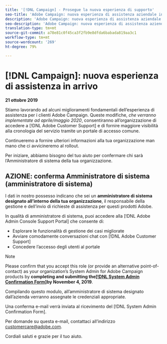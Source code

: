 ```yaml
---
title: '[!DNL Campaign] - Prosegue la nuova esperienza di supporto'
seo-title: 'Adobe Campaign: nuova esperienza di assistenza aziendale in arrivo'
description: 'Adobe Campaign: nuova esperienza di assistenza aziendale in arrivo'
seo-description: 'Adobe Campaign: nuova esperienza di assistenza aziendale in arrivo'
translation-type: tm+mt
source-git-commit: a78e81c0f45ca3f2fb9e8dfda6babada819aa3c1
workflow-type: tm+mt
source-wordcount: '269'
ht-degree: 79%

---
```



# [!DNL Campaign]: nuova esperienza di assistenza in arrivo

**21 ottobre 2019**

Stiamo lavorando ad alcuni miglioramenti fondamentali dell’esperienza di assistenza per i clienti Adobe Campaign. Queste modifiche, *che verranno implementate ad aprile/maggio 2020*, consentiranno all’organizzazione di accedere a [!DNL Adobe Customer Support] e di fornire maggiore visibilità alla cronologia del servizio tramite un portale di accesso comune.

Continueremo a fornire ulteriori informazioni alla tua organizzazione man mano che ci avvicineremo al rollout.

Per iniziare, abbiamo bisogno del tuo aiuto per confermare chi sarà l’Amministratore di sistema della tua organizzazione.

## AZIONE: conferma Amministratore di sistema (amministratore di sistema)

I dati in nostro possesso indicano che sei un **amministratore di sistema designato all’interno della tua organizzazione**, il responsabile della gestione e dell’invio di richieste di assistenza per questi prodotti Adobe.

In qualità di amministratore di sistema, puoi accedere alla [!DNL Adobe Admin Console Support Portal] che consente di:

* Esplorare le funzionalità di gestione dei casi migliorate
* Avviare comodamente conversazioni chat con [!DNL Adobe Customer Support]
* Concedere l’accesso degli utenti al portale

>[!NOTE]
>
>Please confirm that you accept this role (or provide an alternative point-of-contact) as your organization’s System Admin for Adobe Campaign products by **completing and submitting the[[!DNL System Admin Confirmation Form]](https://adobe.allegiancetech.com/cgi-bin/qwebcorporate.dll?idx=SSSVH6)by November 4, 2019**.
>
>Compilando questo modulo, all’amministratore di sistema designato dall’azienda verranno assegnate le credenziali appropriate.

Una conferma e-mail verrà inviata al ricevimento del [!DNL System Admin Confirmation Form].

Per domande su questa e-mail, contattaci all’indirizzo customercare@adobe.com.

Cordiali saluti e grazie per il tuo aiuto.

